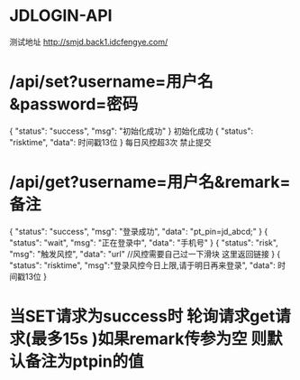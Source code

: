 # JDLOGIN-API
测试地址 http://smjd.back1.idcfengye.com/
# /api/set?username=用户名&password=密码
{
    "status": "success",
    "msg": "初始化成功"
}
初始化成功
{
    "status": "risktime",
    "data": 时间戳13位
}
每日风控超3次 禁止提交
# /api/get?username=用户名&remark=备注
{
    "status": "success",
    "msg": "登录成功",
    "data": "pt_pin=jd_abcd;"
}
{
    "status": "wait",
    "msg": "正在登录中",
    "data": "手机号"
}
{
    "status": "risk",
    "msg": "触发风控",
    "data": "url" //风控需要自己过一下滑块 这里返回链接
}
{
    "status": "risktime",
    "msg":"登录风控今日上限,请于明日再来登录",
    "data": 时间戳13位
}
# 当SET请求为success时 轮询请求get请求(最多15s )如果remark传参为空 则默认备注为ptpin的值
